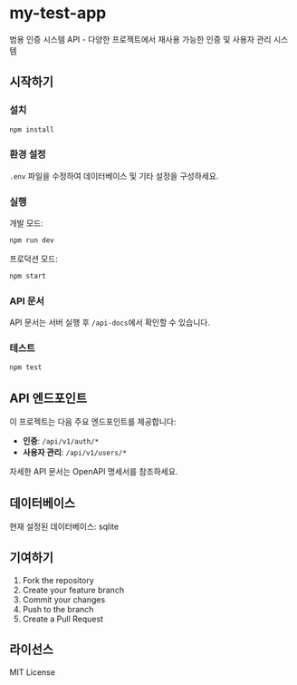 # my-test-app

범용 인증 시스템 API - 다양한 프로젝트에서 재사용 가능한 인증 및 사용자 관리 시스템

## 시작하기

### 설치

```bash
npm install
```

### 환경 설정

`.env` 파일을 수정하여 데이터베이스 및 기타 설정을 구성하세요.

### 실행

개발 모드:
```bash
npm run dev
```

프로덕션 모드:
```bash
npm start
```

### API 문서

API 문서는 서버 실행 후 `/api-docs`에서 확인할 수 있습니다.

### 테스트

```bash
npm test
```

## API 엔드포인트

이 프로젝트는 다음 주요 엔드포인트를 제공합니다:

- **인증**: `/api/v1/auth/*`
- **사용자 관리**: `/api/v1/users/*`

자세한 API 문서는 OpenAPI 명세서를 참조하세요.

## 데이터베이스

현재 설정된 데이터베이스: sqlite

## 기여하기

1. Fork the repository
2. Create your feature branch
3. Commit your changes
4. Push to the branch
5. Create a Pull Request

## 라이선스

MIT License
